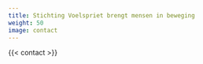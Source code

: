 ```yaml
---
title: Stichting Voelspriet brengt mensen in beweging
weight: 50
image: contact
---
```

{{< contact >}}